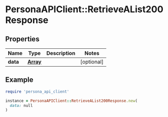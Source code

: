 # PersonaAPIClient::RetrieveAList200Response

## Properties

| Name | Type | Description | Notes |
| ---- | ---- | ----------- | ----- |
| **data** | [**Array**](List.md) |  | [optional] |

## Example

```ruby
require 'persona_api_client'

instance = PersonaAPIClient::RetrieveAList200Response.new(
  data: null
)
```

